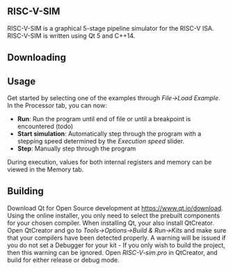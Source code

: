 ## RISC-V-SIM
RISC-V-SIM is a graphical 5-stage pipeline simulator for the RISC-V ISA.
RISC-V-SIM is written using Qt 5 and C++14.

## Downloading

## Usage
Get started by selecting one of the examples through *File->Load Example*. In the Processor tab, you can now:
* **Run**: Run the program until end of file or until a breakpoint is encountered (todo)
* **Start simulation**: Automatically step through the program with a stepping speed determined by the *Execution speed* slider. 
* **Step**: Manually step through the program

During execution, values for both internal registers and memory can be viewed in the Memory tab.


## Building
Download Qt for Open Source development at https://www.qt.io/download.
Using the online installer, you only need to select the prebuilt components for your chosen compiler. When installing Qt, your also install QtCreator. 
Open QtCreator and go to *Tools->Options->Build & Run->Kits* and make sure that your compilers have been detected properly. A warning will be issued if you do not set a Debugger for your kit - If you only wish to build the project, then this warning can be ignored. 
Open *RISC-V-sim.pro* in QtCreator, and build for either release or debug mode.
